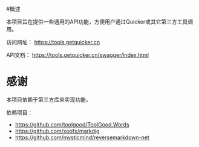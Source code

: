 #概述

本项目旨在提供一些通用的API功能，方便用户通过Quicker或其它第三方工具调用。


访问网址：
https://tools.getquicker.cn

API文档：
https://tools.getquicker.cn/swagger/index.html


# 感谢
本项目依赖于第三方库来实现功能。

依赖项目：
- https://github.com/toolgood/ToolGood.Words
- https://github.com/xoofx/markdig
- https://github.com/mysticmind/reversemarkdown-net
